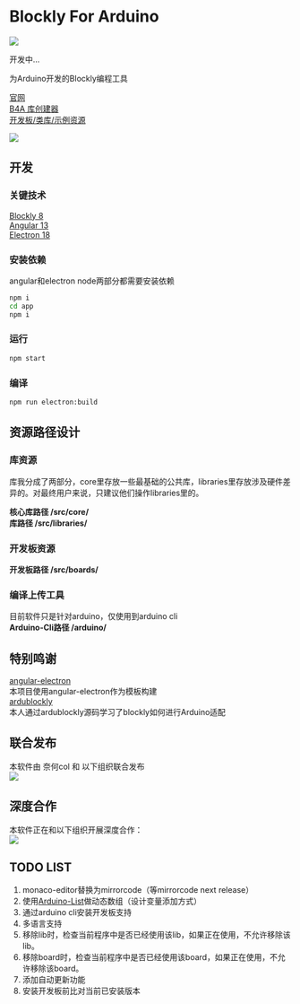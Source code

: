 # Blockly For Arduino  
![](https://github.com/coloz/b4a/blob/master/doc/img/icon.png?raw=true)

开发中...

为Arduino开发的Blockly编程工具

[官网](https://b4a.clz.me)  
[B4A 库创建器](https://github.com/coloz/b4a-creator)  
[开发板/类库/示例资源](https://github.com/coloz/b4a-cloud)  

![](https://github.com/coloz/b4a/blob/master/doc/img/pic1.jpg?raw=true)

## 开发  
### 关键技术  
[Blockly 8](https://developers.google.com/blockly)  
[Angular 13](https://angular.io/)  
[Electron 18](https://www.electronjs.org/)  

### 安装依赖  
angular和electron node两部分都需要安装依赖  
```sh
npm i
cd app  
npm i
```

### 运行
```sh
npm start
```

### 编译
```sh
npm run electron:build
```
 
## 资源路径设计  
### 库资源  
库我分成了两部分，core里存放一些最基础的公共库，libraries里存放涉及硬件差异的。对最终用户来说，只建议他们操作libraries里的。  

**核心库路径 /src/core/**  
**库路径 /src/libraries/**  

### 开发板资源  
**开发板路径 /src/boards/**  

### 编译上传工具  
目前软件只是针对arduino，仅使用到arduino cli  
**Arduino-Cli路径 /arduino/**  

## 特别鸣谢  
[angular-electron](https://github.com/maximegris/angular-electron)  
本项目使用angular-electron作为模板构建  
[ardublockly](https://github.com/carlosperate/ardublockly)  
本人通过ardublockly源码学习了blockly如何进行Arduino适配  

## 联合发布  
本软件由 奈何col 和 以下组织联合发布  
![](https://github.com/coloz/b4a/blob/master/doc/img/openjumper.png?raw=true)

## 深度合作  
本软件正在和以下组织开展深度合作：  
![](https://github.com/coloz/b4a/blob/master/doc/img/idealab.png?raw=true)

## TODO LIST  
1. monaco-editor替换为mirrorcode（等mirrorcode next release）  
2. 使用[Arduino-List](https://github.com/luisllamasbinaburo/Arduino-List)做动态数组（设计变量添加方式）  
3. 通过arduino cli安装开发板支持  
4. 多语言支持  
5. 移除lib时，检查当前程序中是否已经使用该lib，如果正在使用，不允许移除该lib。
6. 移除board时，检查当前程序中是否已经使用该board，如果正在使用，不允许移除该board。
7. 添加自动更新功能
8. 安装开发板前比对当前已安装版本